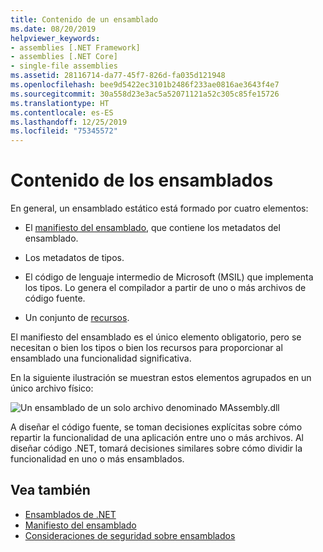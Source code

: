 ```yaml
---
title: Contenido de un ensamblado
ms.date: 08/20/2019
helpviewer_keywords:
- assemblies [.NET Framework]
- assemblies [.NET Core]
- single-file assemblies
ms.assetid: 28116714-da77-45f7-826d-fa035d121948
ms.openlocfilehash: bee9d5422ec3101b2486f233ae0816ae3643f4e7
ms.sourcegitcommit: 30a558d23e3ac5a52071121a52c305c85fe15726
ms.translationtype: HT
ms.contentlocale: es-ES
ms.lasthandoff: 12/25/2019
ms.locfileid: "75345572"
---
```

# <a name="assembly-contents"></a>Contenido de los ensamblados

En general, un ensamblado estático está formado por cuatro elementos:

- El [manifiesto del ensamblado](manifest.md), que contiene los metadatos del ensamblado.

- Los metadatos de tipos.  

- El código de lenguaje intermedio de Microsoft (MSIL) que implementa los tipos. Lo genera el compilador a partir de uno o más archivos de código fuente.

- Un conjunto de [recursos](../../framework/resources/index.md).  

El manifiesto del ensamblado es el único elemento obligatorio, pero se necesitan o bien los tipos o bien los recursos para proporcionar al ensamblado una funcionalidad significativa.

En la siguiente ilustración se muestran estos elementos agrupados en un único archivo físico:

![Un ensamblado de un solo archivo denominado MAssembly.dll](./media/contents/single-file-assembly.gif)

A diseñar el código fuente, se toman decisiones explícitas sobre cómo repartir la funcionalidad de una aplicación entre uno o más archivos. Al diseñar código .NET, tomará decisiones similares sobre cómo dividir la funcionalidad en uno o más ensamblados.

## <a name="see-also"></a>Vea también

- [Ensamblados de .NET](index.md)
- [Manifiesto del ensamblado](manifest.md)
- [Consideraciones de seguridad sobre ensamblados](security-considerations.md)
